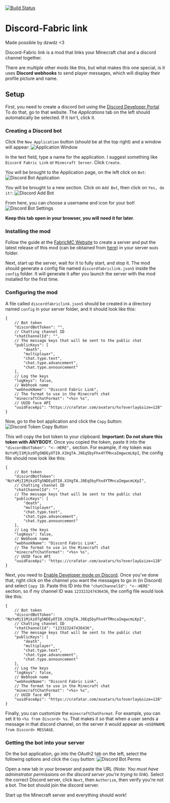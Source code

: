 [![Build Status](https://github.drone.dyonb.nl/api/badges/HeyItsMeNobody/discordfabriclink/status.svg)](https://github.drone.dyonb.nl/HeyItsMeNobody/discordfabriclink)

# Discord-Fabric link
Made possible by dzwdz <3

Discord-Fabric link is a mod that links your Minecraft chat and a discord channel together.

There are multiple other mods like this, but what makes this one special, is it uses **Discord webhooks** to send player messages, which will display their profile picture and name.

## Setup
First, you need to create a discord bot using the [Discord Developer Portal](https://discord.com/developers)
To do that, go to that website. The *Applications* tab on the left should automatically be selected. If it isn't, click it.

### Creating a Discord bot
Click the `New Application` button (should be at the top right) and a window will appear:
![Application Window](https://i.imgur.com/aU2jVX8.png)

In the text field, type a name for the application. I suggest something like `Discord Fabric Link` or `Minecraft Server`.
Click `Create`.

You will be brought to the Application page, on the left click on `Bot`:
![Discord Bot Application](https://i.imgur.com/jBCVPct.png)

You will be brought to a new section. Click on `Add Bot`, then click on `Yes, do it!`:
![Discord Add Bot](https://i.imgur.com/S3OS9b3.png)

From here, you can choose a username and icon for your bot!
![Discord Bot Settings](https://i.imgur.com/7iBnF4y.png)

**Keep this tab open in your browser, you will need it for later**.

### Installing the mod
Follow the guide at the [FabricMC Website](https://fabricmc.net/) to create a server and put the latest release of this mod (can be obtained from [here](https://github.com/HeyItsMeNobody/discordfabriclink/releases/latest)) in your server `mods` folder.

Next, start up the server, wait for it to fully start, and stop it.
The mod should generate a config file named `discordfabriclink.json5` inside the `config` folder. It will generate it after you launch the server with the mod installed for the first time.

### Configuring the mod
A file called `discordfabriclink.json5` should be created in a directory named `config` in your server folder, and it should look like this:
```json5
{ 
	// Bot token
	"discordBotToken": "",
	// Chatting channel ID
	"chatChannelId": "",
	// The message keys that will be sent to the public chat
	"publicKeys": [ 
		"death",
		"multiplayer",
		"chat.type.text",
		"chat.type.advancement",
		"chat.type.announcement"
	],
	// Log the keys
	"logKeys": false,
	// Webhook name
	"webhookName": "Discord Fabric Link",
	// The format to use in the Minecraft chat
	"minecraftChatFormat": "<%s> %s",
	// UUID face API
	"uuidFaceApi": "https://crafatar.com/avatars/%s?overlay&size=128"
}
```

Now, go to the bot application and click the `Copy` button:
![Discord Token Copy Button](https://i.imgur.com/HMDTYcV.png)

This will copy the bot token to your clipboard.
**Important: Do not share this token with ANYBODY.**
Once you copied the token, paste it into the `"discordBotToken": "<--HERE",` section. For example, if my token was `NzYxMjI1MjkzOTg5NDEyOTI0.X3XgTA.J0Eq5byFhx4YTMncaImgwcmLKpI`, the config file should now look like this:
```json5
{ 
	// Bot token
	"discordBotToken": "NzYxMjI1MjkzOTg5NDEyOTI0.X3XgTA.J0Eq5byFhx4YTMncaImgwcmLKpI",
	// Chatting channel ID
	"chatChannelId": "",
	// The message keys that will be sent to the public chat
	"publicKeys": [ 
		"death",
		"multiplayer",
		"chat.type.text",
		"chat.type.advancement",
		"chat.type.announcement"
	],
	// Log the keys
	"logKeys": false,
	// Webhook name
	"webhookName": "Discord Fabric Link",
	// The format to use in the Minecraft chat
	"minecraftChatFormat": "<%s> %s",
	// UUID face API
	"uuidFaceApi": "https://crafatar.com/avatars/%s?overlay&size=128"
}
```

Next, you need to [Enable Developer mode on Discord](https://www.google.com/search?q=how+to+enable+developer+mode+on+discord).
Once you've done that, right click on the channel you want the messages to go in (in Discord) and select `Copy ID`.
Paste this ID into the `"chatChannelId": "<--HERE"` section, so if my channel ID was `123323247436436`, the config file would look like this:
```json5
{ 
	// Bot token
	"discordBotToken": "NzYxMjI1MjkzOTg5NDEyOTI0.X3XgTA.J0Eq5byFhx4YTMncaImgwcmLKpI",
	// Chatting channel ID
	"chatChannelId": "123323247436436",
	// The message keys that will be sent to the public chat
	"publicKeys": [ 
		"death",
		"multiplayer",
		"chat.type.text",
		"chat.type.advancement",
		"chat.type.announcement"
	],
	// Log the keys
	"logKeys": false,
	// Webhook name
	"webhookName": "Discord Fabric Link",
	// The format to use in the Minecraft chat
	"minecraftChatFormat": "<%s> %s",
	// UUID face API
	"uuidFaceApi": "https://crafatar.com/avatars/%s?overlay&size=128"
}
```

Finally, you can customize the `minecraftChatFormat`. For example, you can set it to `<%s from Discord> %s`.
That makes it so that when a user sends a message in that discord channel, on the server it would appear as `<USERNAME from Discord> MESSAGE`.

### Getting the bot into your server
On the bot application, go into the OAuth2 tab on the left, select the following options and click the `Copy` button:
![Discord Bot Perms](https://i.imgur.com/Wxt6J4z.png)

Open a new tab in your browser and paste the URL (*Note: You must have adminstrator permissions on the discord server you're trying to link*).
Select the correct Discord server, click `Next`, then `Authorize`, then verify you're not a bot.
The bot should join the discord server.

Start up the Minecraft server and everything should work!
